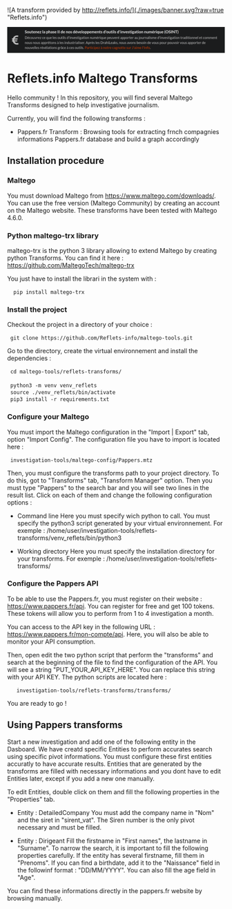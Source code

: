 ![A transform provided by http://reflets.info/](./images/banner.svg?raw=true "Reflets.info")

[<img src="./images/cagnotte.png">](https://donorbox.org/reflets-2)

# Reflets.info Maltego Transforms

Hello community ! In this repository, you will find several Maltego Transforms designed to help investigative journalism.

Currently, you will find the following transforms :

 - Pappers.fr Transform : Browsing tools for extracting frnch compagnies informations Pappers.fr database and build a graph accordingly
 
## Installation procedure
 
### Maltego
 
 You must download Maltego from https://www.maltego.com/downloads/. You can use the free version (Maltego Community) by creating an account on the Maltego website.
 These transforms have been tested with Maltego 4.6.0.
 
### Python maltego-trx library
 
 maltego-trx is the python 3 library allowing to extend Maltego by creating python Transforms. You can find it here : https://github.com/MaltegoTech/maltego-trx
 
 You just have to install the librari in the system with :
 
      pip install maltego-trx
      
### Install the project

Checkout the project in a directory of your choice : 

     git clone https://github.com/Reflets-info/maltego-tools.git
     
Go to the directory, create the virtual environnement and install the dependencies :

     cd maltego-tools/reflets-transforms/
     
     python3 -m venv venv_reflets
     source ./venv_reflets/bin/activate
     pip3 install -r requirements.txt
     
### Configure your Maltego

You must import the Maltego configuration in the "Import | Export" tab, option "Import Config". The configuration file you have to import is located here :

     investigation-tools/maltego-config/Pappers.mtz
     
Then, you must configure the transforms path to your project directory. To do this, got to "Transforms" tab, "Transform Manager" option. Then you must type "Pappers" to the search bar and you will see two lines in the result list. Click on each of them and change the following configuration options :

- Command line
Here you must specify wich python to call. You must specify the python3 script generated by your virtual environnement. For exemple :
     /home/user/investigation-tools/reflets-transforms/venv_reflets/bin/python3

- Working directory
Here you must specify the installation directory for your transforms. For exemple :
     /home/user/investigation-tools/reflets-transforms/


### Configure the Pappers API

To be able to use the Pappers.fr, you must register on their website : https://www.pappers.fr/api. You can register for free and get 100 tokens. These tokens will allow you to perform from 1 to 4 investigation a month. 

You can access to the API key in the following URL : https://www.pappers.fr/mon-compte/api. Here, you will also be able to monitor your API consumption.

Then, open edit the two python script that perform the "transforms" and search at the beginning of the file to find the configuration of the API. You will see a string "PUT_YOUR_API_KEY_HERE". You can replace this string with your API KEY. The python scripts are located here :

       investigation-tools/reflets-transforms/transforms/
       
You are ready to go !

## Using Pappers transforms

Start a new investigation and add one of the following entity in the Dasboard. We have creatd specific Entities to perform accurates search using specific pivot informations. You must configure these first entities accuratly to have accurate results. Entities that are generated by the transforms are filled with necessary informations and you dont have to edit Entities later, except if you add a new one manually.

To edit Entities, double click on them and fill the following properties in the "Properties" tab.

- Entity : DetailedCompany
You must add the company name in "Nom" and the siret in "sirent_vat". The Siren number is the only pivot necessary and must be filled.

- Entity : Dirigeant
Fill the firstname in "First names", the lastname in "Surname". To narrow the search, it is important to fill the following properties carefully. If the entity has several firstname, fill them in "Prenoms". If you can find a birthdate, add it to the "Naissance" field in the followinf format : "DD/MM/YYYY". You can also fill the age field in "Age".

You can find these informations directly in the pappers.fr website by browsing manually.



 




